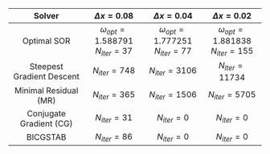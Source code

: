 | Solver | $\Delta x = 0.08$ | $\Delta x = 0.04$ | $\Delta x = 0.02$ |
| :---: | :---: | :---: | :---: |
| Optimal SOR | $\omega_{opt} = 1.588791$<br>$N_{iter} = 37$ | $\omega_{opt} = 1.777251$<br>$N_{iter} = 77$ | $\omega_{opt} = 1.881838$<br>$N_{iter} = 155$ |
|Steepest Gradient Descent | $N_{iter} = 748$ | $N_{iter} = 3106$ | $N_{iter} = 11734$ | 
|Minimal Residual (MR) | $N_{iter} = 365$ | $N_{iter} = 1506$ | $N_{iter} = 5705$ | 
|Conjugate Gradient (CG) | $N_{iter} = 31$ | $N_{iter} = 0$ | $N_{iter} = 0$ | 
| BICGSTAB | $N_{iter} = 86$ | $N_{iter} = 0$ | $N_{iter} = 0$ | 



